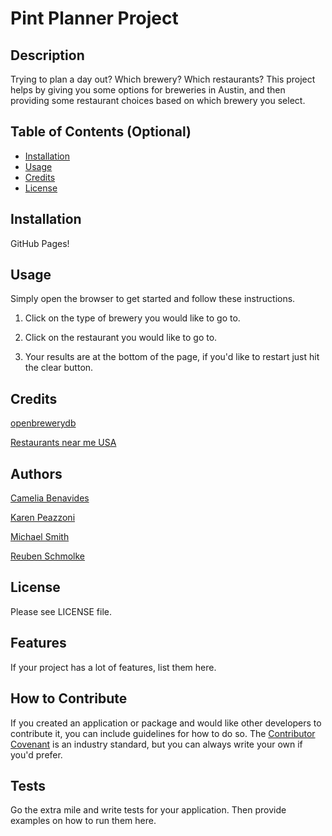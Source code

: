 # Pint Planner Project

## Description

Trying to plan a day out? Which brewery? Which restaurants? This project helps by giving you some options for breweries in Austin, and then providing some restaurant choices based on which brewery you select. 


## Table of Contents (Optional)

- [Installation](#installation)
- [Usage](#usage)
- [Credits](#credits)
- [License](#license)

## Installation

GitHub Pages!


## Usage

Simply open the browser to get started and follow these instructions.
1. Click on the type of brewery you would like to go to.

2. Click on the restaurant you would like to go to.

3. Your results are at the bottom of the page, if you'd like to restart just hit the clear button.

## Credits

[openbrewerydb](https://github.com/openbrewerydb/openbrewerydb#readme)

[Restaurants near me USA](https://rapidapi.com/makingdatameaningful/api/restaurants-near-me-usa/)

## Authors

[Camelia Benavides](https://github.com/cameliabenavides10)

[Karen Peazzoni](https://github.com/kpeazzoni)

[Michael Smith](https://github.com/AustinBQ02)

[Reuben Schmolke](https://github.com/RoobyDoobster)

## License

Please see LICENSE file.

## Features

If your project has a lot of features, list them here.

## How to Contribute

If you created an application or package and would like other developers to contribute it, you can include guidelines for how to do so. The [Contributor Covenant](https://www.contributor-covenant.org/) is an industry standard, but you can always write your own if you'd prefer.

## Tests

Go the extra mile and write tests for your application. Then provide examples on how to run them here.
